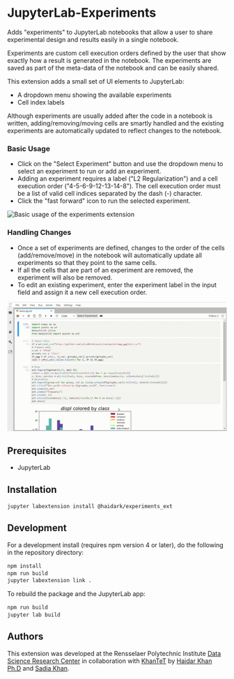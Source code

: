 # JupyterLab-Experiments

Adds "experiments" to JupyterLab notebooks that allow a user to share experimental design and results easily in a single notebook.

Experiments are custom cell execution orders defined by the user that show exactly how a result is generated in the notebook. The experiments are saved as part of the meta-data of the notebook and can be easily shared. 

This extension adds a small set of UI elements to JupyterLab:
- A dropdown menu showing the available experiments
- Cell index labels

Although experiments are usually added after the code in a notebook is written, adding/removing/moving cells are smartly handled and the existing experiments are automatically updated to reflect changes to the notebook.

### Basic Usage

- Click on the "Select Experiment" button and use the dropdown menu to select an experiment to run or add an experiment.
- Adding an experiment requires a label ("L2 Regularization") and a cell execution order ("4-5-6-9-12-13-14-8"). The cell execution order must be a list of valid cell indices separated by the dash (-) character.
- Click the "fast forward" icon to run the selected experiment.

![Basic usage of the experiments extension](./img/basic.gif)

### Handling Changes

- Once a set of experiments are defined, changes to the order of the cells (add/remove/move) in the notebook will automatically update all experiments so that they point to the same cells.
- If all the cells that are part of an experiment are removed, the experiment will also be removed.
- To edit an existing experiment, enter the experiment label in the input field and assign it a new cell execution order.

![Handling changes to the cell order](./img/editing.gif)


## Prerequisites

* JupyterLab

## Installation

```bash
jupyter labextension install @haidark/experiments_ext
```

## Development

For a development install (requires npm version 4 or later), do the following in the repository directory:

```bash
npm install
npm run build
jupyter labextension link .
```

To rebuild the package and the JupyterLab app:

```bash
npm run build
jupyter lab build
```

## Authors

This extension was developed at the Rensselaer Polytechnic Institute [Data Science Research Center](www.dsrc.rpi.edu) in collaboration with [KhanTeT](shttp://khantet.com/) by [Haidar Khan Ph.D](https://haidark.github.io) and [Sadia Khan](). 
